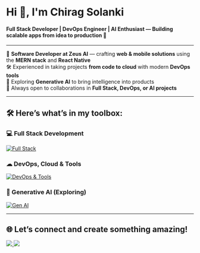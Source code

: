 <h1 align="left">Hi 👋, I'm Chirag Solanki</h1>
<h4 align="left"><strong>Full Stack Developer</strong> | <strong>DevOps Engineer</strong> | <strong>AI Enthusiast</strong> — Building scalable apps from idea to production 🚀</h4>

---

💼 **Software Developer at Zeus AI** — crafting **web & mobile solutions** using the **MERN stack** and **React Native**  
🛠 Experienced in taking projects **from code to cloud** with modern **DevOps tools**  
🌱 Exploring **Generative AI** to bring intelligence into products  
🤝 Always open to collaborations in **Full Stack, DevOps, or AI projects**  

---

## 🛠 Here’s what’s in my toolbox:

### 💻 Full Stack Development  
[![Full Stack](https://skillicons.dev/icons?i=typescript,react,nextjs,redux,tailwind,mui,nodejs,express,prisma,mysql,mongodb,redis,kafka&perline=14)](https://skillicons.dev)  

### ☁ DevOps, Cloud & Tools  
[![DevOps & Tools](https://skillicons.dev/icons?i=aws,terraform,docker,kubernetes,nginx,jenkins,prometheus,grafana,linux,postman,jest,git&perline=14)](https://skillicons.dev)  

### 🤖 Generative AI (Exploring)  
[![Gen AI](https://skillicons.dev/icons?i=python,tensorflow,pytorch,opencv&perline=14)](https://skillicons.dev)  

---

## 🌐 Let’s connect and create something amazing!  
<a href="mailto:chiragsolanki.me@gmail.com">
    <img src="https://skillicons.dev/icons?i=gmail" />
</a>
<a href="https://www.linkedin.com/in/chiragsdev/">
    <img src="https://skillicons.dev/icons?i=linkedin" />
</a>

